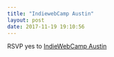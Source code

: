 ```yaml
---
title: "IndiewebCamp Austin"
layout: post
date: 2017-11-19 19:10:56
---
```

RSVP <span class="p-rsvp">yes</span> to <a href="https://2017.indieweb.org/austin" rel="in-reply-to" class="u-in-reply-to">IndieWebCamp Austin</a>
